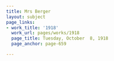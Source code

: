 ```yaml
---
title: Mrs Berger
layout: subject
page_links:
- work_title: '1918'
  work_url: pages/works/1918
  page_title: Tuesday, October  8, 1918
  page_anchor: page-659

---
```

